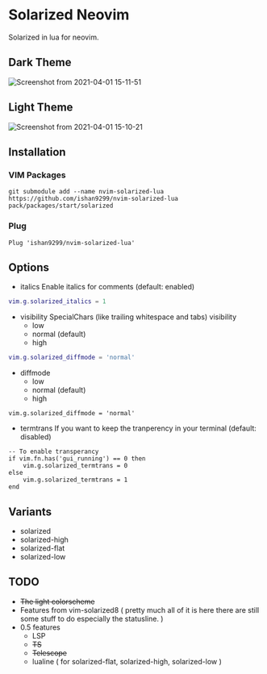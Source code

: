 # Solarized Neovim

Solarized in lua for neovim.

## Dark Theme

![Screenshot from 2021-04-01 15-11-51](https://user-images.githubusercontent.com/47824004/113275791-c9346480-92fc-11eb-8878-2504eda2a5c9.png)


## Light Theme

![Screenshot from 2021-04-01 15-10-21](https://user-images.githubusercontent.com/47824004/113275723-b4f06780-92fc-11eb-97e6-23dce847e0a7.png)

## Installation

### VIM Packages
```
git submodule add --name nvim-solarized-lua https://github.com/ishan9299/nvim-solarized-lua
pack/packages/start/solarized
```

### Plug
```
Plug 'ishan9299/nvim-solarized-lua'
```

## Options
- italics
Enable italics for comments (default: enabled)
```lua
vim.g.solarized_italics = 1
```

- visibility
SpecialChars (like trailing whitespace and tabs) visibility
  + low
  + normal (default)
  + high
```lua
vim.g.solarized_diffmode = 'normal'
```

- diffmode
  + low
  + normal (default)
  + high
```
vim.g.solarized_diffmode = 'normal'
```

- termtrans
If you want to keep the tranperency in your terminal (default: disabled)
```
-- To enable transperancy
if vim.fn.has('gui_running') == 0 then
    vim.g.solarized_termtrans = 0
else
    vim.g.solarized_termtrans = 1
end
```

## Variants
- solarized
- solarized-high
- solarized-flat
- solarized-low

## TODO

- ~~The light colorscheme~~
- Features from vim-solarized8 ( pretty much all of it is here there are still some stuff to do especially the
  statusline. )
- 0.5 features
   + LSP
   + ~~TS~~
   + ~~Telescope~~
   + lualine ( for solarized-flat, solarized-high, solarized-low )
